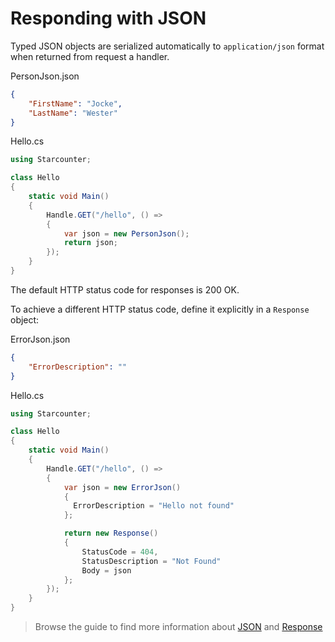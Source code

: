 # Responding with JSON

Typed JSON objects are serialized automatically to `application/json` format when returned from request a handler.

<div class="code-name">PersonJson.json</div>

```json
{
    "FirstName": "Jocke",
    "LastName": "Wester"
}
```

<div class="code-name">Hello.cs</div>

```cs
using Starcounter;

class Hello
{
    static void Main()
    {
        Handle.GET("/hello", () =>
        {
            var json = new PersonJson();
            return json;
        });         
    }
}
```

The default HTTP status code for responses is 200 OK.

To achieve a different HTTP status code, define it explicitly in a `Response` object:

<div class="code-name">ErrorJson.json</div>

```json
{
    "ErrorDescription": ""
}
```

<div class="code-name">Hello.cs</div>

```cs
using Starcounter;

class Hello
{
    static void Main()
    {
        Handle.GET("/hello", () =>
        {
            var json = new ErrorJson()
            {
              ErrorDescription = "Hello not found"
            };

            return new Response()
            {
                StatusCode = 404,
                StatusDescription = "Not Found"
                Body = json
            };
        });         
    }
}
```

> Browse the guide to find more information about [JSON](/guides/typed-json) and [Response](/guides/network/handling-http-requests)
